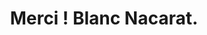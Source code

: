 ---
title: Merci ! Blanc Nacarat.
layout: thanks
lang: fr
lang-ref: thanks
description: 'merci'
nav-menu: false
sitemap: true
bla: Merci de nous avoir envoyé cet email, nous tâcherons de vous répondre au plus vite ! 
---